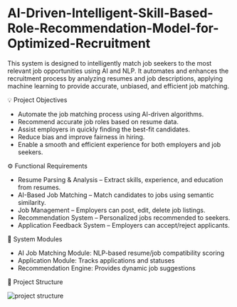# AI-Driven-Intelligent-Skill-Based-Role-Recommendation-Model-for-Optimized-Recruitment

This system is designed to intelligently match job seekers to the most relevant job opportunities using AI and NLP. It automates and enhances the recruitment process by analyzing resumes and job descriptions, applying machine learning to provide accurate, unbiased, and efficient job matching.

💡 Project Objectives
- Automate the job matching process using AI-driven algorithms.
- Recommend accurate job roles based on resume data.
- Assist employers in quickly finding the best-fit candidates.
- Reduce bias and improve fairness in hiring.
- Enable a smooth and efficient experience for both employers and job seekers.

⚙️ Functional Requirements
- Resume Parsing & Analysis – Extract skills, experience, and education from resumes.
- AI-Based Job Matching – Match candidates to jobs using semantic similarity.
- Job Management – Employers can post, edit, delete job listings.
- Recommendation System – Personalized jobs recommended to seekers.
- Application Feedback System – Employers can accept/reject applicants.

🧩 System Modules
- AI Job Matching Module: NLP-based resume/job compatibility scoring
- Application Module: Tracks applications and statuses
- Recommendation Engine: Provides dynamic job suggestions

📁 Project Structure

![project structure](https://github.com/user-attachments/assets/1a1e2ed3-d556-4e9f-8376-f7551fe55bff)
